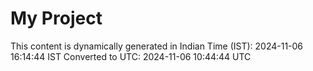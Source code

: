 # My Project

This content is dynamically generated in Indian Time (IST): 2024-11-06 16:14:44 IST
Converted to UTC: 2024-11-06 10:44:44 UTC

